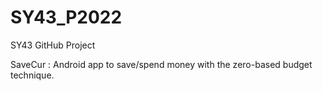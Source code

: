 # SY43_P2022
SY43 GitHub Project

SaveCur : Android app to save/spend money with the zero-based budget technique.

